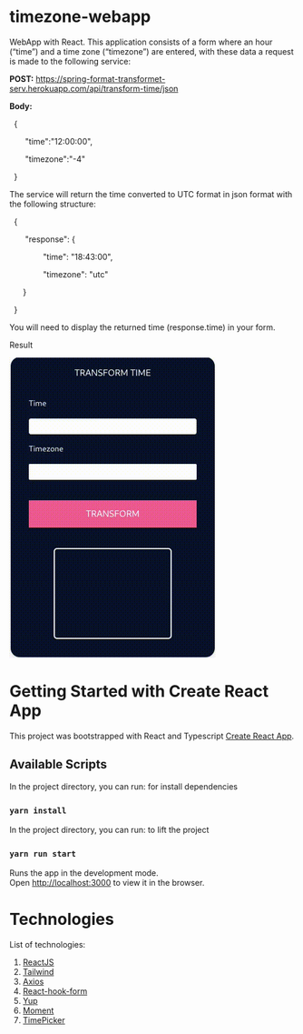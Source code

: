 # timezone-webapp

WebApp with React. This application consists of a form where an hour (“time”) and a time zone (“timezone”) are entered, with these data a request is made to the following service:

**POST:** https://spring-format-transformet-serv.herokuapp.com/api/transform-time/json

**Body:**

&nbsp; {

&nbsp;&nbsp;&nbsp;&nbsp;&nbsp;&nbsp; "time":"12:00:00",

&nbsp;&nbsp;&nbsp;&nbsp;&nbsp;&nbsp; "timezone":"-4"

&nbsp; }

The service will return the time converted to UTC format in json format with the following structure:

&nbsp; {

&nbsp;&nbsp;&nbsp;&nbsp;&nbsp;&nbsp; "response": {

&nbsp;&nbsp;&nbsp;&nbsp;&nbsp;&nbsp;&nbsp;&nbsp;&nbsp;&nbsp;&nbsp;&nbsp;&nbsp;&nbsp; "time": "18:43:00",

&nbsp;&nbsp;&nbsp;&nbsp;&nbsp;&nbsp;&nbsp;&nbsp;&nbsp;&nbsp;&nbsp;&nbsp;&nbsp;&nbsp; "timezone": "utc"

&nbsp;&nbsp;&nbsp;&nbsp;&nbsp;&nbsp;}

&nbsp; }

You will need to display the returned time (response.time) in your form.

Result

<a href="https://raw.githubusercontent.com/jkazuo55/timezone-webapp/main/resultado.gif"><img src="https://raw.githubusercontent.com/jkazuo55/timezone-webapp/main/resultado.gif" title="Result" /></a>

# Getting Started with Create React App

This project was bootstrapped with React and Typescript [Create React App](https://github.com/facebook/create-react-app).

## Available Scripts

In the project directory, you can run: for install dependencies

### `yarn install`

In the project directory, you can run: to lift the project
### `yarn run start`

Runs the app in the development mode.\
Open [http://localhost:3000](http://localhost:3000) to view it in the browser.

# Technologies

List of technologies:

1. [ReactJS](https://reactjs.org)
2. [Tailwind](https://tailwindcss.com)
3. [Axios](https://axios-http.com/)
4. [React-hook-form](https://react-hook-form.com/)
5. [Yup](https://github.com/jquense/yup/tree/pre-v1)
6. [Moment](https://momentjs.com/)
7. [TimePicker](https://react-component.github.io/time-picker/)
